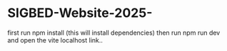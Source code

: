 # SIGBED-Website-2025-
first run npm install (this will install dependencies)
then run npm run dev and open the vite localhost link..
